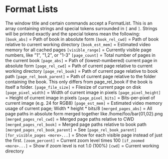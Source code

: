 Format Lists
============

The window title and certain commands accept a FormatList.  This is an array
containing strings and special tokens surrounded in `[` and `]`.  Strings will
be printed exactly and the special tokens mean the following:
  `[book_abs]` = Path of book in absolute form
  `[book_rel_cwd]` = Path of book relative to current working directory
  `[book_est_mem]` = Estimated video memory for all cached pages
  `[visible_range]` = Currently visible page numbers, like "1", "1,2", or "1-3"
  `[page_count]` = Total number of pages in the current book
  `[page_abs]` = Path of (lowest-numbered) current page in absolute form
  `[page_rel_cwd]` = Path of current page relative to current working directory
  `[page_rel_book]` = Path of current page relative to book path
  `[page_rel_book_parent]` =
      Path of current page relative to the folder containing the book.  This
      only differs from page_rel_book if the book is itself a folder.
  `[page_file_size]` = Filesize of current page on disk
  `[page_pixel_width]` = Width of current image in pixels
  `[page_pixel_height]` = Height of current image in pixels
  `[page_pixel_bits]` = Bits-per-pixel of current image (e.g. 24 for RGB8)
  `[page_est_mem]` =
      Estimated video memory usage of current page; Width * height * bits/8
  `[merged_pages_abs]` =
      All page paths in absolute form merged together like
      /home/foo/bar{01,02}.png
  `[merged_pages_rel_cwd]` = Merged page paths relative to CWD
  `[merged_pages_rel_book]` = Merged page paths relative to book path
  `[merged_pages_rel_book_parent]` = See `[page_rel_book_parent]`
  `[for_visible_pages <more>...]` =
      Show <more> for each visible page instead of just the first.
  `[zoom_percent]` = Current zoom level times 100
  `[if_zoomed <more>...]` = Show <more> if zoom level is not 1.0 (100%)
  `[cwd]` = Current working directory
